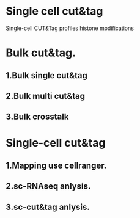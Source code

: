 # Single cell cut&tag
 Single-cell CUT&Tag profiles histone modifications 
# Bulk cut&tag.
## 1.Bulk single cut&tag
## 2.Bulk multi cut&tag
## 3.Bulk crosstalk
# Single-cell cut&tag
## 1.Mapping use cellranger.
## 2.sc-RNAseq anlysis.
## 3.sc-cut&tag anlysis.


